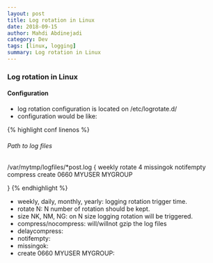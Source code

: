 ```yaml
---
layout: post
title: Log rotation in Linux
date: 2018-09-15
author: Mahdi Abdinejadi
category: Dev
tags: [linux, logging]
summary: Log rotation in Linux
---
```


### Log rotation in Linux

#### Configuration

- log rotation configuration is located on /etc/logrotate.d/
- configuration would be like:

{% highlight conf linenos %}
###### Path to log files
/var/mytmp/logfiles/*post.log {
    weekly
    rotate 4
    missingok
    notifempty
    compress
    create 0660 MYUSER MYGROUP

}
{% endhighlight %}

- weekly, daily, monthly, yearly: logging rotation trigger time.
- rotate N: N number of rotation should be kept.
- size NK, NM, NG: on N size logging rotation will be triggered.
- compress/nocompress: will/willnot gzip the log files
- delaycompress:
- notifempty:
- missingok:
- create 0660 MYUSER MYGROUP:
